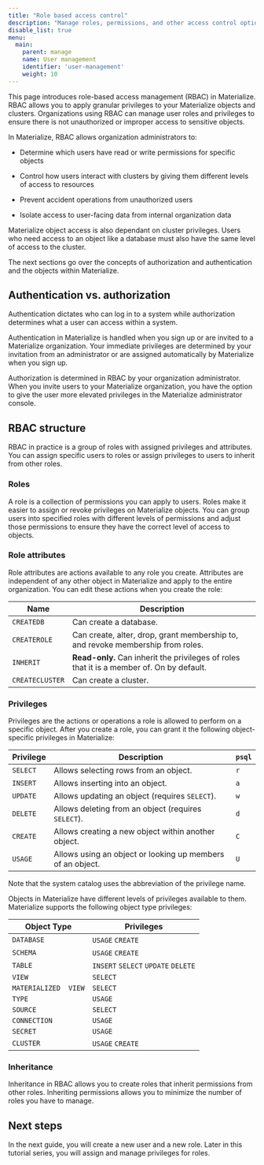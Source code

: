 ```yaml
---
title: "Role based access control"
description: "Manage roles, permissions, and other access control options in Materialize"
disable_list: true
menu:
  main:
    parent: manage
    name: User management
    identifier: 'user-management'
    weight: 10
---
```


This page introduces role-based access management (RBAC) in Materialize. RBAC
allows you to apply granular privileges to your Materialize objects and clusters. Organizations
using RBAC can manage user roles and privileges to ensure there is not
unauthorized or improper access to sensitive objects.

In Materialize, RBAC allows organization administrators to:

* Determine which users have read or write permissions for specific objects

* Control how users interact with clusters by giving them different levels of access to
resources

* Prevent accident operations from unauthorized users

* Isolate access to user-facing data from internal organization data

Materialize object access is also dependant on cluster privileges.
Users who need access to an object like a database must also have
the same level of access to the cluster.

The next sections go over the concepts of authorization and authentication and
the objects within Materialize.

## Authentication vs. authorization

Authentication dictates who can log in to a system while authorization
determines what a user can access within a system.

Authentication in Materialize is handled when you sign up or are invited to a
Materialize organization. Your immediate privileges are determined by your
invitation from an administrator or are assigned automatically by Materialize
when you sign up.

Authorization is determined in RBAC by your organization administrator. When you
invite users to your Materialize organization, you have the option to give the
user more elevated privileges in the Materialize administrator console.

## RBAC structure

RBAC in practice is a group of roles with assigned privileges and attributes.
You can assign specific users to roles or assign privileges to users to inherit
from other roles.

### Roles

A role is a collection of permissions you can apply to users. Roles make it
easier to assign or revoke privileges on Materialize objects. You can group
users into specified roles with different levels of permissions and adjust those
permissions to ensure they have the correct level of access to objects.

### Role attributes

Role attributes are actions available to any role you create. Attributes are
independent of any other object in Materialize and apply to the entire
organization. You can edit these actions when you create the role:

| Name            | Description                                                                     |
|-----------------|---------------------------------------------------------------------------------|
| `CREATEDB`      | Can create a database.                                                          |
| `CREATEROLE`    | Can create, alter, drop, grant membership to, and revoke membership from roles. |
| `INHERIT`       | **Read-only.** Can inherit the privileges of roles that it is a member of. On by default.      |
| `CREATECLUSTER` | Can create a cluster.                                                           |


### Privileges

Privileges are the actions or operations a role is allowed to perform on a
specific object. After you create a role, you can grant it the following
object-specific privileges in Materialize:

| Privilege | Description                                                | `psql` |
| --------- | ---------------------------------------------------------- | ------ |
| `SELECT`  | Allows selecting rows from an object.                      | `r`    |
| `INSERT`  | Allows inserting into an object.                           | `a`    |
| `UPDATE`  | Allows updating an object (requires `SELECT`).             | `w`    |
| `DELETE`  | Allows deleting from an object (requires `SELECT`).        | `d`    |
| `CREATE`  | Allows creating a new object within another object.        | `C`    |
| `USAGE`   | Allows using an object or looking up members of an object. | `U`    |

Note that the system catalog uses the abbreviation of the privilege name.

Objects in Materialize have different levels of privileges available to them.
Materialize supports the following object type privileges:

| Object Type          | Privileges                          |
|----------------------|-------------------------------------|
| `DATABASE`           | `USAGE` `CREATE`                    |
| `SCHEMA`             | `USAGE` `CREATE`                    |
| `TABLE`              | `INSERT` `SELECT` `UPDATE` `DELETE` |
| `VIEW`               | `SELECT`                            |
| `MATERIALIZED  VIEW` | `SELECT`                            |
| `TYPE`               | `USAGE`                             |
| `SOURCE`             | `SELECT`                            |
| `CONNECTION`         | `USAGE`                             |
| `SECRET`             | `USAGE`                             |
| `CLUSTER`            | `USAGE` `CREATE`                    |


### Inheritance

Inheritance in RBAC allows you to create roles that inherit permissions
from other roles. Inheriting permissions allows you to minimize the number of
roles you have to manage.

## Next steps

In the next guide, you will create a new user and a new role. Later in this
tutorial series, you will assign and manage privileges for roles.
